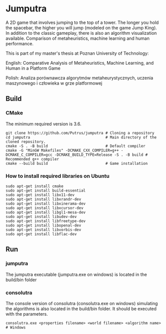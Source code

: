 # Jumputra

A 2D game that involves jumping to the top of a tower.
The longer you hold the spacebar, the higher you will jump (modeled on the game Jump King).
In addition to the classic gameplay, there is also an algorithm visualization available.
Comparison of metaheuristics, machine learning and human performance.

This is part of my master's thesis at Poznan University of Technology:

English: Comparative Analysis of Metaheuristics, Machine Learning, and Human in a Platform Game

Polish: Analiza porównawcza algorytmów metaheurystycznych, uczenia maszynowego i człowieka w grze platformowej

## Build

### CMake
The minimum required version is 3.6. 
```
git clone https://github.com/Putrus/jumputra # Cloning a repository
cd jumputra                                  # Main directory of the cloned repository.
cmake -S . -B build                          # Default compiler
cmake -G "MinGW Makefiles" -DCMAKE_CXX_COMPILER=g++ -DCMAKE_C_COMPILER=gcc -DCMAKE_BUILD_TYPE=Release -S . -B build # Recommended g++ compiler
cmake --build build                          # Game installation
```

### How to install required libraries on Ubuntu
```
sudo apt-get install cmake
sudo apt-get install build-essential
sudo apt-get install libx11-dev
sudo apt-get install libxrandr-dev
sudo apt-get install libxinerama-dev
sudo apt-get install libxcursor-dev
sudo apt-get install libgl1-mesa-dev
sudo apt-get install libudev-dev
sudo apt-get install libfreetype-dev
sudo apt-get install libopenal-dev
sudo apt-get install libvorbis-dev
sudo apt-get install libflac-dev
```

## Run
### jumputra
The jumputra executable (jumputra.exe on windows) is located in the build/bin folder

### consolutra
The console version of consolutra (consolutra.exe on windows) simulating the algorithms is also located in the build/bin folder. It should be executed with the parameters.
```
consolutra.exe <properties filename> <world filename> <algorithm name> # Windows
```

